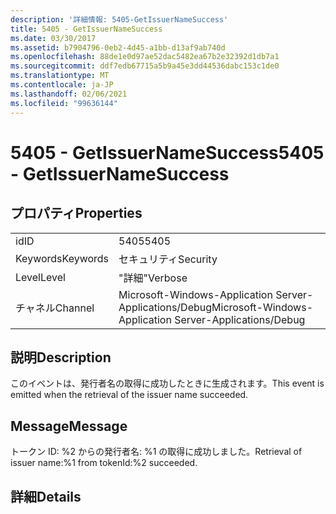 ```yaml
---
description: '詳細情報: 5405-GetIssuerNameSuccess'
title: 5405 - GetIssuerNameSuccess
ms.date: 03/30/2017
ms.assetid: b7904796-0eb2-4d45-a1bb-d13af9ab740d
ms.openlocfilehash: 88de1e0d97ae52dac5482ea67b2e32392d1db7a1
ms.sourcegitcommit: ddf7edb67715a5b9a45e3dd44536dabc153c1de0
ms.translationtype: MT
ms.contentlocale: ja-JP
ms.lasthandoff: 02/06/2021
ms.locfileid: "99636144"
---
```

# <a name="5405---getissuernamesuccess"></a><span data-ttu-id="e32a0-103">5405 - GetIssuerNameSuccess</span><span class="sxs-lookup"><span data-stu-id="e32a0-103">5405 - GetIssuerNameSuccess</span></span>

## <a name="properties"></a><span data-ttu-id="e32a0-104">プロパティ</span><span class="sxs-lookup"><span data-stu-id="e32a0-104">Properties</span></span>  
  
|||  
|-|-|  
|<span data-ttu-id="e32a0-105">id</span><span class="sxs-lookup"><span data-stu-id="e32a0-105">ID</span></span>|<span data-ttu-id="e32a0-106">5405</span><span class="sxs-lookup"><span data-stu-id="e32a0-106">5405</span></span>|  
|<span data-ttu-id="e32a0-107">Keywords</span><span class="sxs-lookup"><span data-stu-id="e32a0-107">Keywords</span></span>|<span data-ttu-id="e32a0-108">セキュリティ</span><span class="sxs-lookup"><span data-stu-id="e32a0-108">Security</span></span>|  
|<span data-ttu-id="e32a0-109">Level</span><span class="sxs-lookup"><span data-stu-id="e32a0-109">Level</span></span>|<span data-ttu-id="e32a0-110">"詳細"</span><span class="sxs-lookup"><span data-stu-id="e32a0-110">Verbose</span></span>|  
|<span data-ttu-id="e32a0-111">チャネル</span><span class="sxs-lookup"><span data-stu-id="e32a0-111">Channel</span></span>|<span data-ttu-id="e32a0-112">Microsoft-Windows-Application Server-Applications/Debug</span><span class="sxs-lookup"><span data-stu-id="e32a0-112">Microsoft-Windows-Application Server-Applications/Debug</span></span>|  
  
## <a name="description"></a><span data-ttu-id="e32a0-113">説明</span><span class="sxs-lookup"><span data-stu-id="e32a0-113">Description</span></span>  

 <span data-ttu-id="e32a0-114">このイベントは、発行者名の取得に成功したときに生成されます。</span><span class="sxs-lookup"><span data-stu-id="e32a0-114">This event is emitted when the retrieval of the issuer name succeeded.</span></span>  
  
## <a name="message"></a><span data-ttu-id="e32a0-115">Message</span><span class="sxs-lookup"><span data-stu-id="e32a0-115">Message</span></span>  

 <span data-ttu-id="e32a0-116">トークン ID: %2 からの発行者名: %1 の取得に成功しました。</span><span class="sxs-lookup"><span data-stu-id="e32a0-116">Retrieval of issuer name:%1 from tokenId:%2 succeeded.</span></span>  
  
## <a name="details"></a><span data-ttu-id="e32a0-117">詳細</span><span class="sxs-lookup"><span data-stu-id="e32a0-117">Details</span></span>
